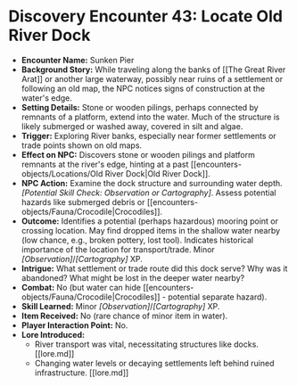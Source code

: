 # Discovery Encounter 43: Locate Old River Dock

*   **Encounter Name:** Sunken Pier
*   **Background Story:** While traveling along the banks of [[The Great River Arat]] or another large waterway, possibly near ruins of a settlement or following an old map, the NPC notices signs of construction at the water's edge.
*   **Setting Details:** Stone or wooden pilings, perhaps connected by remnants of a platform, extend into the water. Much of the structure is likely submerged or washed away, covered in silt and algae.
*   **Trigger:** Exploring River banks, especially near former settlements or trade points shown on old maps.
*   **Effect on NPC:** Discovers stone or wooden pilings and platform remnants at the river's edge, hinting at a past [[encounters-objects/Locations/Old River Dock|Old River Dock]].
*   **NPC Action:** Examine the dock structure and surrounding water depth. *[Potential Skill Check: Observation or Cartography]*. Assess potential hazards like submerged debris or [[encounters-objects/Fauna/Crocodile|Crocodiles]].
*   **Outcome:** Identifies a potential (perhaps hazardous) mooring point or crossing location. May find dropped items in the shallow water nearby (low chance, e.g., broken pottery, lost tool). Indicates historical importance of the location for transport/trade. Minor *[Observation]*/*[Cartography]* XP.
*   **Intrigue:** What settlement or trade route did this dock serve? Why was it abandoned? What might be lost in the deeper water nearby?
*   **Combat:** No (but water can hide [[encounters-objects/Fauna/Crocodile|Crocodiles]] - potential separate hazard).
*   **Skill Learned:** Minor *[Observation]*/*[Cartography]* XP.
*   **Item Received:** No (rare chance of minor item in water).
*   **Player Interaction Point:** No.
*   **Lore Introduced:**
    *   River transport was vital, necessitating structures like docks. \[[lore.md]]
    *   Changing water levels or decaying settlements left behind ruined infrastructure. \[[lore.md]] 